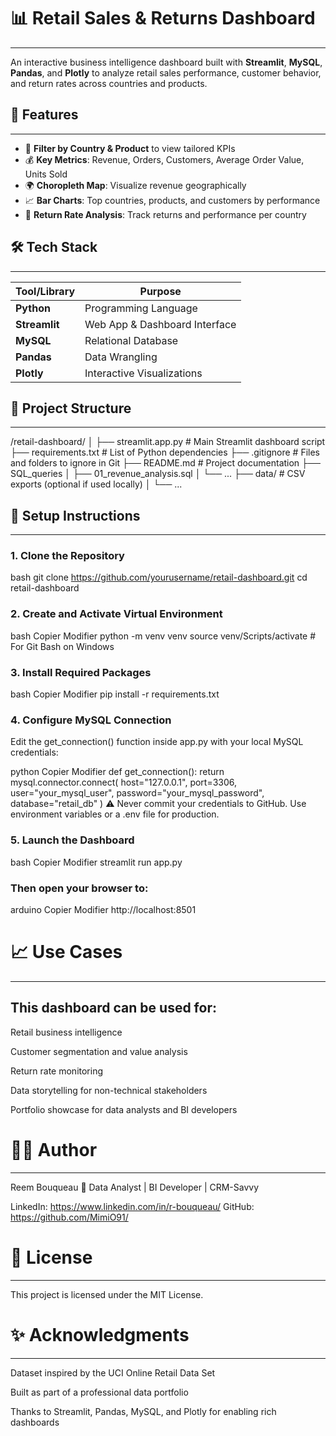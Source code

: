 # 📊 Retail Sales & Returns Dashboard
--------------------------------------

An interactive business intelligence dashboard built with **Streamlit**, **MySQL**, **Pandas**, and **Plotly** to analyze retail sales performance, customer behavior, and return rates across countries and products.


## 🚀 Features
----------------

- 🧭 **Filter by Country & Product** to view tailored KPIs
- 💰 **Key Metrics**: Revenue, Orders, Customers, Average Order Value, Units Sold
- 🌍 **Choropleth Map**: Visualize revenue geographically
- 📈 **Bar Charts**: Top countries, products, and customers by performance
- 🔄 **Return Rate Analysis**: Track returns and performance per country


## 🛠️ Tech Stack
-----------------

| Tool/Library     | Purpose                        |
|------------------|--------------------------------|
| **Python**       | Programming Language           |
| **Streamlit**    | Web App & Dashboard Interface  |
| **MySQL**        | Relational Database            |
| **Pandas**       | Data Wrangling                 |
| **Plotly**       | Interactive Visualizations     |


## 📂 Project Structure
------------------------

/retail-dashboard/
│
├── streamlit.app.py # Main Streamlit dashboard script
├── requirements.txt # List of Python dependencies
├── .gitignore # Files and folders to ignore in Git
├── README.md # Project documentation
├── SQL_queries
│ ├── 01_revenue_analysis.sql
│ └── ...
├── data/ # CSV exports (optional if used locally)
│ └── ...


## 🔧 Setup Instructions
------------------------

### 1. Clone the Repository

bash
git clone https://github.com/yourusername/retail-dashboard.git
cd retail-dashboard

### 2. Create and Activate Virtual Environment
bash
Copier
Modifier
python -m venv venv
source venv/Scripts/activate  # For Git Bash on Windows

### 3. Install Required Packages
bash
Copier
Modifier
pip install -r requirements.txt

### 4. Configure MySQL Connection
Edit the get_connection() function inside app.py with your local MySQL credentials:

python
Copier
Modifier
def get_connection():
    return mysql.connector.connect(
        host="127.0.0.1",
        port=3306,
        user="your_mysql_user",
        password="your_mysql_password",
        database="retail_db"
    )
⚠️ Never commit your credentials to GitHub. Use environment variables or a .env file for production.

### 5. Launch the Dashboard
bash
Copier
Modifier
streamlit run app.py

### Then open your browser to:

arduino
Copier
Modifier
http://localhost:8501

# 📈 Use Cases
---------------

## This dashboard can be used for:

Retail business intelligence

Customer segmentation and value analysis

Return rate monitoring

Data storytelling for non-technical stakeholders

Portfolio showcase for data analysts and BI developers

# 🙋‍♀️ Author 
------------
Reem Bouqueau
🎯 Data Analyst | BI Developer | CRM-Savvy

LinkedIn: https://www.linkedin.com/in/r-bouqueau/
GitHub: https://github.com/MimiO91/

# 🧾 License
-------------
This project is licensed under the MIT License.

# ✨ Acknowledgments
---------------------
Dataset inspired by the UCI Online Retail Data Set

Built as part of a professional data portfolio

Thanks to Streamlit, Pandas, MySQL, and Plotly for enabling rich dashboards

